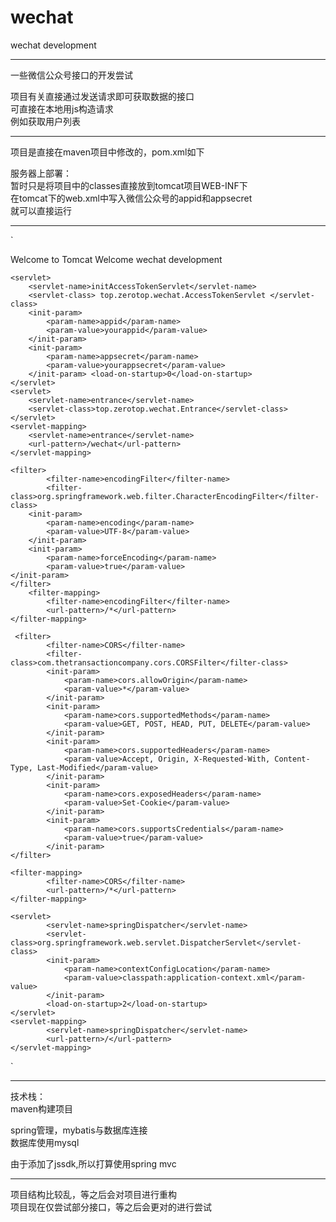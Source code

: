 # wechat
wechat development

* * *


一些微信公众号接口的开发尝试  

项目有关直接通过发送请求即可获取数据的接口  
可直接在本地用js构造请求  
例如获取用户列表


* * *

项目是直接在maven项目中修改的，pom.xml如下

服务器上部署：  
暂时只是将项目中的classes直接放到tomcat项目WEB-INF下  
在tomcat下的web.xml中写入微信公众号的appid和appsecret  
就可以直接运行  

* * *

`<?xml version="1.0" encoding="UTF-8"?>
<web-app xmlns="http://xmlns.jcp.org/xml/ns/javaee"
  xmlns:xsi="http://www.w3.org/2001/XMLSchema-instance"
  xsi:schemaLocation="http://xmlns.jcp.org/xml/ns/javaee
                    http://xmlns.jcp.org/xml/ns/javaee/web-app_3_1.xsd"
  version="3.1"
  metadata-complete="true">

  <display-name>Welcome to Tomcat</display-name>
  <description> Welcome wechat development </description>
	
	<servlet> 
		<servlet-name>initAccessTokenServlet</servlet-name> 
		<servlet-class> top.zerotop.wechat.AccessTokenServlet </servlet-class> 
		<init-param> 
			<param-name>appid</param-name> 
			<param-value>yourappid</param-value> 
		</init-param> 
		<init-param> 
			<param-name>appsecret</param-name> 
			<param-value>yourappsecret</param-value> 
		</init-param> <load-on-startup>0</load-on-startup> 
	</servlet> 
	<servlet>
		<servlet-name>entrance</servlet-name>
		<servlet-class>top.zerotop.wechat.Entrance</servlet-class>
	</servlet>
	<servlet-mapping>
		<servlet-name>entrance</servlet-name>
		<url-pattern>/wechat</url-pattern>
	</servlet-mapping>
	
	<filter>
    		<filter-name>encodingFilter</filter-name>
    		<filter-class>org.springframework.web.filter.CharacterEncodingFilter</filter-class>
    	<init-param>
      		<param-name>encoding</param-name>
      		<param-value>UTF-8</param-value>
    	</init-param>
    	<init-param>
      		<param-name>forceEncoding</param-name>
     		<param-value>true</param-value>
	</init-param>
  	</filter>
  		<filter-mapping>
    		<filter-name>encodingFilter</filter-name>
    		<url-pattern>/*</url-pattern>
  	</filter-mapping>
  
  	 <filter>         
    		<filter-name>CORS</filter-name>  
    		<filter-class>com.thetransactioncompany.cors.CORSFilter</filter-class>  
    		<init-param>  
     			<param-name>cors.allowOrigin</param-name>  
        		<param-value>*</param-value>  
    		</init-param>  
    		<init-param>  
     			<param-name>cors.supportedMethods</param-name>  
        		<param-value>GET, POST, HEAD, PUT, DELETE</param-value>  
    		</init-param>  
    		<init-param>  
     			<param-name>cors.supportedHeaders</param-name>  
        		<param-value>Accept, Origin, X-Requested-With, Content-Type, Last-Modified</param-value>  
    		</init-param>  
    		<init-param>  
        		<param-name>cors.exposedHeaders</param-name>  
        		<param-value>Set-Cookie</param-value>  
    		</init-param>  
    		<init-param>  
        		<param-name>cors.supportsCredentials</param-name>  
        		<param-value>true</param-value>  
    		</init-param>
	</filter>  
  
	<filter-mapping>  
    		<filter-name>CORS</filter-name>  
    		<url-pattern>/*</url-pattern>  
	</filter-mapping>
  
  	<servlet>
    		<servlet-name>springDispatcher</servlet-name>
    		<servlet-class>org.springframework.web.servlet.DispatcherServlet</servlet-class>
    		<init-param>
      			<param-name>contextConfigLocation</param-name>
      			<param-value>classpath:application-context.xml</param-value>
    		</init-param>
    		<load-on-startup>2</load-on-startup>
  	</servlet>
  	<servlet-mapping>
    		<servlet-name>springDispatcher</servlet-name>
    		<url-pattern>/</url-pattern>
  	</servlet-mapping>

</web-app>`


* * *

技术栈：  
maven构建项目  

spring管理，mybatis与数据库连接  
数据库使用mysql  

由于添加了jssdk,所以打算使用spring mvc

* * *

项目结构比较乱，等之后会对项目进行重构  
项目现在仅尝试部分接口，等之后会更对的进行尝试



